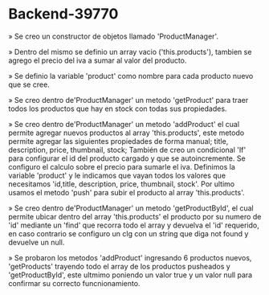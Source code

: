 # Backend-39770
» Se creo un constructor de objetos llamado 'ProductManager'.

» Dentro del mismo se definio un array vacio ('this.products'), tambien se agrego el precio del iva a sumar al valor del producto.

» Se definio la variable 'product' como nombre para cada producto nuevo que se cree.

» Se creo dentro de'ProductManager' un metodo 'getProduct' para traer todos los productos que hay en stock con todas sus propiedades.

» Se creo dentro de'ProductManager' un metodo 'addProduct' el cual permite agregar nuevos productos al array 'this.products', este metodo permite agregar las siguientes propiedades de forma manual; title, description, price, thumbnail, stock; También de creo un condicional 'If' para configurar el id del producto cargado y que se autoincremente. Se configuro el calculo sobre el precio para sumarle el iva. Definimos la variable 'product' y le indicamos que vayan todos los valores que necesitamos 'id,title, description, price, thumbnail, stock'. Por ultimo usamos el metodo 'push' para subir el producto al array 'this.products'.

» Se creo dentro de'ProductManager' un metodo 'getProductById', el cual permite ubicar dentro del array 'this.products' el producto por su numero de 'id' mediante un 'find' que recorra todo el array y devuelva el 'id' requerido, en caso contrario se configuro un clg con un string que diga not found y devuelve un null.

» Se probaron los metodos 'addProduct' ingresando 6 productos nuevos, 'getProducts' trayendo todo el array de los productos pusheados y 'getProductById', este ultmimo poniendo un valor true y un valor null para confirmar su correcto funcnionamiento.

